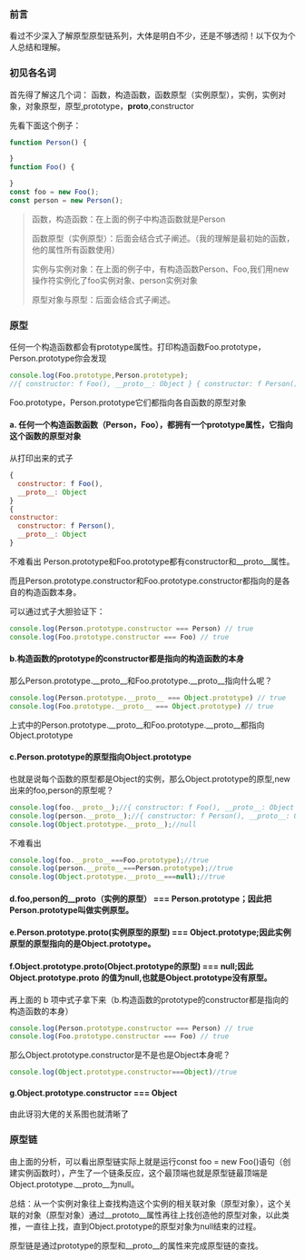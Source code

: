 ### 前言
看过不少深入了解原型原型链系列，大体是明白不少，还是不够透彻！以下仅为个人总结和理解。

### 初见各名词
首先得了解这几个词：
函数，构造函数，函数原型（实例原型），实例，实例对象，对象原型，原型,prototype，__proto__,constructor

先看下面这个例子：

```javascript
function Person() {

}
function Foo() {

}
const foo = new Foo();
const person = new Person();

```


> 函数，构造函数：在上面的例子中构造函数就是Person
>
> 函数原型（实例原型）：后面会结合式子阐述。（我的理解是最初始的函数，他的属性所有函数使用）
>
> 实例与实例对象：在上面的例子中，有构造函数Person、Foo,我们用new操作符实例化了foo实例对象、person实例对象
>
> 原型对象与原型：后面会结合式子阐述。

### 原型

任何一个构造函数都会有prototype属性。打印构造函数Foo.prototype，Person.prototype你会发现
```javascript
console.log(Foo.prototype,Person.prototype);
//{ constructor: f Foo(), __proto__: Object } { constructor: f Person(), __proto__: Object }
```
Foo.prototype，Person.prototype它们都指向各自函数的原型对象

#### a. 任何一个构造函数函数（Person，Foo），都拥有一个prototype属性，它指向这个函数的原型对象

从打印出来的式子
```javascript
{ 
  constructor: f Foo(),
  __proto__: Object 
} 
{ 
constructor: 
  constructor: f Person(),
  __proto__: Object 
}
```
不难看出 Person.prototype和Foo.prototype都有constructor和__proto__属性。

而且Person.prototype.constructor和Foo.prototype.constructor都指向的是各自的构造函数本身。

可以通过式子大胆验证下：

```javascript
console.log(Person.prototype.constructor === Person) // true
console.log(Foo.prototype.constructor === Foo) // true
```

#### b.构造函数的prototype的constructor都是指向的构造函数的本身

那么Person.prototype.__proto__和Foo.prototype.__proto__指向什么呢？

```javascript
console.log(Person.prototype.__proto__ === Object.prototype) // true
console.log(Foo.prototype.__proto__ === Object.prototype) // true
```

上式中的Person.prototype.__proto__和Foo.prototype.__proto__都指向Object.prototype

#### c.Person.prototype的原型指向Object.prototype

也就是说每个函数的原型都是Object的实例，那么Object.prototype的原型,new出来的foo,person的原型呢？

```javascript
console.log(foo.__proto__);//{ constructor: f Foo(), __proto__: Object } 
console.log(person.__proto__);//{ constructor: f Person(), __proto__: Object }
console.log(Object.prototype.__proto__);//null
```

不难看出

```javascript
console.log(foo.__proto__===Foo.prototype);//true
console.log(person.__proto__===Person.prototype);//true
console.log(Object.prototype.__proto__===null);//true
```

#### d.foo,person的__proto（实例的原型）  === Person.prototype；因此把Person.prototype叫做实例原型。

#### e.Person.prototype.__proto__(实例原型的原型) === Object.prototype;因此实例原型的原型指向的是Object.prototype。

#### f.Object.prototype.__proto__(Object.prototype的原型) === null;因此Object.prototype.__proto__ 的值为null,也就是Object.prototype没有原型。

再上面的 b 项中式子拿下来（b.构造函数的prototype的constructor都是指向的构造函数的本身）

```javascript
console.log(Person.prototype.constructor === Person) // true
console.log(Foo.prototype.constructor === Foo) // true
```

那么Object.prototype.constructor是不是也是Object本身呢？

```javascript
console.log(Object.prototype.constructor===Object)//true
```

#### g.Object.prototype.constructor === Object

由此讶羽大佬的关系图也就清晰了

### 原型链

由上面的分析，可以看出原型链实际上就是运行const foo = new Foo()语句（创建实例函数时），产生了一个链条反应，这个最顶端也就是原型链最顶端是Object.prototype.__proto__为null。

总结：从一个实例对象往上查找构造这个实例的相关联对象（原型对象），这个关联的对象（原型对象）通过__prototo__属性再往上找创造他的原型对象，以此类推，一直往上找，直到Object.prototype的原型对象为null结束的过程。

原型链是通过prototype的原型和__proto__的属性来完成原型链的查找。



